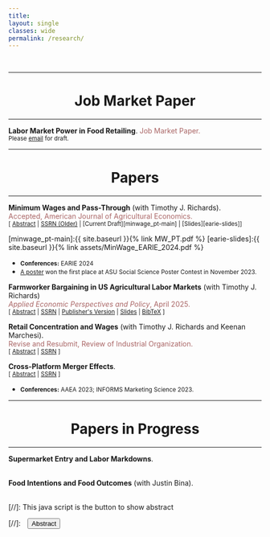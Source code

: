```yaml
---
title: 
layout: single
classes: wide
permalink: /research/
---
```

<br/> 

<!-- Google Tag Manager (noscript) -->
<noscript><iframe src="https://www.googletagmanager.com/ns.html?id=GTM-PNS829G"
height="0" width="0" style="display:none;visibility:hidden"></iframe></noscript>
<!-- End Google Tag Manager (noscript) -->

- - -
# <center> Job Market Paper </center>
- - -
**Labor Market Power in Food Retailing**. <span style="color:#AA6666">Job Market Paper.</span><br/>
<small>Please [email](paudeluj@gmail.com) for draft. </small>

<!-- <div id="monop_retail" style="display: none; text-align: justify; line-height: 1.2" ><small>

I study the extent and evolution of labor market power in the US food retailing sector by estimating the wedge between workers' marginal productivity and wage. Using data on a near universe of publicly trading American food retailers for the period 2004-2022, I first examine how concentration in labor markets moderates effects of state minimum wages on individual store's employment. On two proxies of labor market concentration---population density and number of establishments---I find that highly concentrated markets have more positive employment effects from minimum wages. Based on this model-free result, I hypothesize that labor oligopsony power enables food retailers in concentrated markets to maintain greater productivity-wage gaps, allowing them to absorb minimum wage increases by sacrificing some surplus while still expanding employment. To test this hypothesis, I implement a production function estimation strategy from IO literature which lets me estimate the labor markdowns or wage-productivity gaps, and understand how they differ by concentration levels. I then examine how these markdown estimates vary across years and along worker, firm, and market characteristics. 

</small><br><br/></div>

* <small> **Conferences/Seminars:** AEA-ASSA 2025; PhD-EVS 2024; ASU 2024; AAEA 2024   </small> -->


- - -

# <center> Papers </center>
- - -

**Minimum Wages and Pass-Through** (with Timothy J. Richards). <br/>
<span style="color:#AA6666">Accepted, American Journal of Agricultural Economics.</span> <br/>
<small>[ <a href="#/" onclick="visib('minwage_pt')">Abstract</a> | [SSRN (Older)](https://papers.ssrn.com/sol3/papers.cfm?abstract_id=4833510) | [Current Draft][minwage_pt-main] | [Slides][earie-slides]]</small>

<div id="minwage_pt" style="display: none; text-align: justify; line-height: 1.2" ><small>
  
Retail food prices rose dramatically in late 2021. Some argue that this “food price inflation” was due to “greedflation” or firms increasing downstream prices simply because they can. In this study, we investigate the sources of “overshifting” store-level cost shocks into downstream prices, or the apparent ability of retailers to pass along price increases that are proportionately larger than increases in cost. We use exogenous changes in minimum wages as our setting, and study how food retailers pass increases
in labor costs along to consumers in the form of higher food prices. We derive a new theoretical model of retail price pass-through, and show that demand curvature, market power, and consumer search behavior each likely affect observed rates of retail price pass-through. Our structural analysis shows that, after controlling for the primary determinants of wage pass-through, market power and demand curvature explain much of the variation in cost pass-through, although general price inflation has an important
role in accentuating the rate of minimum-wage pass-through. Our findings have important implications for minimum wage policy, and for understanding the role of cost shocks in food price inflation.

</small><br><br/></div>

[minwage_pt-main]:{{ site.baseurl }}{% link MW_PT.pdf %}
[earie-slides]:{{ site.baseurl }}{% link assets/MinWage_EARIE_2024.pdf %}

* <small> **Conferences:** EARIE 2024 </small>
* <small> [A poster](https://issr.asu.edu/Fall_2023_Winners) won the first place at ASU Social Science Poster Contest in November 2023.</small>

<!-- Main Paper Entry -->
<b>Farmworker Bargaining in US Agricultural Labor Markets</b> (with Timothy J. Richards)<br/>
<span style="color:#AA6666">*Applied Economic Perspectives and Policy*, April 2025.</span><br/>
<small>
[ <a href="#/" onclick="visib('monop_ag')">Abstract</a> |
  <a href="https://papers.ssrn.com/sol3/papers.cfm?abstract_id=4954851" target="_blank">SSRN</a> |
  <a href="https://onlinelibrary.wiley.com/doi/10.1002/aepp.13526" target="_blank">Publisher's Version</a> |
  <a href="{{ site.baseurl }}{% link assets/AgLabor_ETHZ_2024.pdf %}" target="_blank">Slides</a> |
  <a href="#/" onclick="visib('bargaining_bibtex')">BibTeX</a>
]
</small>

<!-- Abstract -->
<div id="monop_ag" style="display: none; text-align: justify; line-height: 1.4; margin-top: 10px;">
  <small>
    <i>"Superstar firms"</i> can be large and successful without necessarily exploiting labor market power (Autor et al. 2020). This paper examines that idea in the context of U.S. agriculture by studying how wages relate to employment surplus—defined as the gap between a worker’s value marginal product and their wage. We estimate a structural search-match-bargaining model to quantify how productivity and bargaining power determine surplus allocation. Results show average productivity of $8.67/hour, with workers capturing 24.2% of the surplus on average, and significant heterogeneity across individuals. Workers generating higher surplus tend to retain a larger share. Contrary to a "winner-take-all" narrative, our findings suggest that firms may gain more by paying higher wages, rather than extracting surplus through monopsony power.
  </small>
</div>

<!-- BibTeX -->
<div id="bargaining_bibtex" style="display: none; text-align: justify; line-height: 1.4; margin-top: 10px;">
  <small>
    <pre style="font-size: 0.8em; white-space: pre-wrap;">
@article{PaudelRichardsAEPP2025,
  title   = {Farmworker Bargaining in US Agricultural Labor Markets},
  author  = {Paudel, Ujjwol and Richards, Timothy J.},
  journal = {Applied Economic Perspectives and Policy},
  year    = {2025},
  pages   = {1--31},
  doi     = {10.1002/aepp.13526},
  url     = {https://doi.org/10.1002/aepp.13526}
}
    </pre>
    <b>Conferences/Seminars:</b> AAEA 2024; ETH Zürich 2024
  </small>
</div>


**Retail Concentration and Wages** (with Timothy J. Richards and Keenan Marchesi). <br/>
<span style="color:#AA6666">Revise and Resubmit, Review of Industrial Organization.</span> <br/>
<small>[ <a href="#/" onclick="visib('concen_wages')">Abstract</a> | [SSRN](https://papers.ssrn.com/sol3/papers.cfm?abstract_id=4815715) ] </small>

<div id="concen_wages" style="display: none; text-align: justify; line-height: 1.2" ><small>

 Antitrust policy in the U.S. now explicitly includes labor-market outcomes as measures of interest when considering the potential anticompetitive effects of mergers or acquisitions. Concentration in the food retailing industry is of particular concern due to several recent high-profile mergers, and a troubling increase in concentration at the national and local levels. We study this problem using both causal reduced-form models and a structural model of search, match, and bargaining. Our reduced-form models show no relationship between concentration and wages, but our structural model finds that concentration is associated with substantial wage suppression.

</small><br><br/></div>

**Cross-Platform Merger Effects**. <br/>
<small>[ <a href="#/" onclick="visib('platforms_mergers')">Abstract</a> | [SSRN](https://papers.ssrn.com/sol3/papers.cfm?abstract_id=4976777) ] </small>

<div id="platforms_mergers" style="display: none; text-align: justify; line-height: 1.2" ><small>

 Mergers and acquisitions tend to affect the prices and varieties offered by the merging firms. However, most of the existing research considers mergers between firms that interact on the same platform, such as between two online firms, or two firms on the same physical platform. To our knowledge, there is no empirical research on the price effects of integration across different platforms. Such cross-platform mergers likely have substantially different impacts on prices because indirect network effects are much weaker for physical firms than those that interact in low-cost environments having long-tail effects due to lower search costs and fewer constraints on physical inventory. We investigate this problem by analyzing the effects of an acquisition of a national grocery chain by a large online retailer in the United States. Our study differs from prior studies on mergers and acquisitions as the incentives to merge involve not
only the usual market power and efficiency arguments, but accessing stronger, indirect network externalities as well. Because the decision to merge is endogenous, identifying merger effects is empirically difficult. We use a doubly-robust causal inference method
to address this problem, and we find an evidence of a decrease in price levels in 8 out of 10 treated markets.

</small><br><br/></div>

* <small> **Conferences:** AAEA 2023; INFORMS Marketing Science 2023. </small>

- - -
# <center> Papers in Progress </center>
- - -
**Supermarket Entry and Labor Markdowns**.
<br><br/>

**Food Intentions and Food Outcomes** (with Justin Bina). 
<br><br/>


[//]: This java script is the button to show abstract
<script>
 function visib(id) {
  var x = document.getElementById(id);
  if (x.style.display === "block") {
    x.style.display = "none";
  } else {
    x.style.display = "block";
  }
}
</script>

[//]:&emsp;<button onclick="visib('polariz')" class="btn btn--inverse btn--small">Abstract</button>
